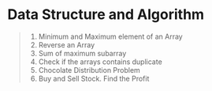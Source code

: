 # Data Structure and Algorithm
>1. Minimum and Maximum element of an Array
>2. Reverse an Array
>3. Sum of maximum subarray
>4. Check if the arrays contains duplicate 
>5. Chocolate Distribution Problem
>6. Buy and Sell Stock. Find the Profit